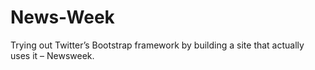 # News-Week
Trying out Twitter’s Bootstrap framework by building a site that actually uses it – Newsweek.
